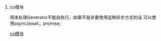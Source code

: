 1. co模块

	用来处理Generator不能自执行，如果不是非要使用这种异步方式的话 可以使用async/await，promise;

	[co模块](http://npm.taobao.org/package/co)
